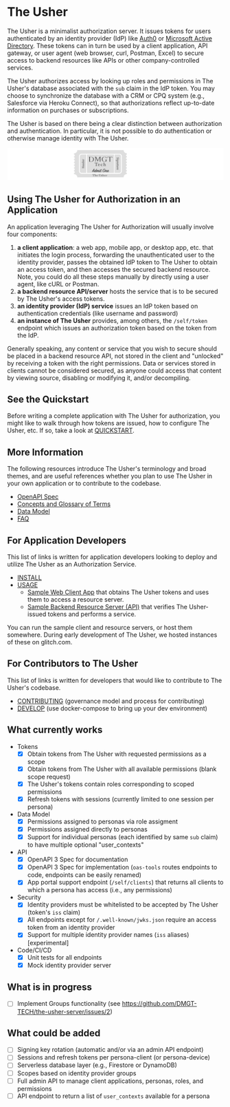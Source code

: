 # The Usher

The Usher is a minimalist authorization server. It issues tokens for users authenticated by an identity provider (IdP) like [Auth0](https://auth0.com) or [Microsoft Active Directory](https://docs.microsoft.com/en-us/azure/active-directory-b2c/access-tokens).  These tokens can in turn be used by a client application, API gateway, or user agent (web browser, curl, Postman, Excel) to secure access to backend resources like APIs or other company-controlled services.

The Usher authorizes access by looking up roles and permissions in The Usher's database associated with the `sub` claim in the IdP token.  You may choose to synchronize the database with a CRM or CPQ system (e.g., Salesforce via Heroku Connect), so that authorizations reflect up-to-date information on purchases or subscriptions.

The Usher is based on there being a clear distinction between authorization and authentication. In particular, it is not possible to do authentication or otherwise manage identity with The Usher.

![](./docs/the-usher-logo-wide.png)

## Using The Usher for Authorization in an Application

An application leveraging The Usher for Authorization will usually involve four components:

1. **a client application**: a web app, mobile app, or desktop app, etc. that initiates the login process, forwarding the unauthenticated user to the identity provider, passes the obtained IdP token to The Usher to obtain an access token, and then accesses the secured backend resource.  Note, you could do all these steps manually by directly using a user agent, like cURL or Postman.
1. **a backend resource API/server** hosts the service that is to be secured by The Usher's access tokens.
1. **an identity provider (IdP) service** issues an IdP token based on authentication credentials (like username and password)
1. **an instance of The Usher** provides, among others, the `/self/token` endpoint which issues an authorization token based on the token from the IdP.

Generally speaking, any content or service that you wish to secure should be placed in a backend resource API, not stored in the client and "unlocked" by receiving a token with the right permissions. Data or services stored in clients cannot be considered secured, as anyone could access that content by viewing source, disabling or modifying it, and/or decompiling.

## See the Quickstart

Before writing a complete application with The Usher for authorization, you might like to walk through how tokens are issued, how to configure The Usher, etc. If so, take a look at [QUICKSTART](./docs/QUICKSTART.md).

## More Information

The following resources introduce The Usher's terminology and broad themes, and are useful references whether you plan to use The Usher in your own application or to contribute to the codebase.

* [OpenAPI Spec](./server/the-usher-openapi-spec.yaml)
* [Concepts and Glossary of Terms](./docs/GLOSSARY.md)
* [Data Model](./docs/DATAMODEL.md)
* [FAQ](./docs/FAQ.md)

## For Application Developers

This list of links is written for application developers looking to deploy and utilize The Usher as an Authorization Service.

* [INSTALL](./docs/INSTALL.md)
* [USAGE](./docs/USAGE.md)
  * [Sample Web Client App](https://github.com/DMGT-TECH/the-usher-democlient) that obtains The Usher tokens and uses them to access a resource server.
  * [Sample Backend Resource Server (API)](https://github.com/DMGT-TECH/the-usher-demoresource) that verifies The Usher-issued tokens and performs a service.

You can run the sample client and resource servers, or host them somewhere.  During early development of The Usher, we hosted instances of these on glitch.com.

## For Contributors to The Usher

This list of links is written for developers that would like to contribute to The Usher's codebase.

* [CONTRIBUTING](./docs/CONTRIBUTING.md) (governance model and process for contributing)
* [DEVELOP](./docs/DEVELOP.md) (use docker-compose to bring up your dev environment)

## What currently works


- Tokens
  - [X] Obtain tokens from The Usher with requested permissions as a scope
  - [X] Obtain tokens from The Usher with all available permissions (blank scope request)
  - [X] The Usher's tokens contain roles corresponding to scoped permissions
  - [X] Refresh tokens with sessions (currently limited to one session per persona)
- Data Model
  - [X] Permissions assigned to personas via role assigment
  - [X] Permissions assigned directly to personas
  - [X] Support for individual personas (each identified by same `sub` claim) to have multiple optional "user_contexts"
- API
  - [X] OpenAPI 3 Spec for documentation
  - [X] OpenAPI 3 Spec for implementation (`oas-tools` routes endpoints to code, endpoints can be easily renamed)
  - [X] App portal support endpoint (`/self/clients`) that returns all clients to which a persona has access (i.e., any permissions)
- Security
  - [X] Identity providers must be whitelisted to be accepted by The Usher (token's `iss` claim)
  - [X] All endpoints except for `/.well-known/jwks.json` require an access token from an identity provider
  - [X] Support for multiple identity provider names (`iss` aliases) [experimental]
- Code/CI/CD
  - [X] Unit tests for all endpoints
  - [X] Mock identity provider server

## What is in progress

- [ ] Implement Groups functionality (see https://github.com/DMGT-TECH/the-usher-server/issues/2)

## What could be added

- [ ] Signing key rotation (automatic and/or via an admin API endpoint)
- [ ] Sessions and refresh tokens per persona-client (or persona-device)
- [ ] Serverless database layer (e.g., Firestore or DynamoDB)
- [ ] Scopes based on identity provider groups
- [ ] Full admin API to manage client applications, personas, roles, and permissions
- [ ] API endpoint to return a list of `user_contexts` available for a persona
